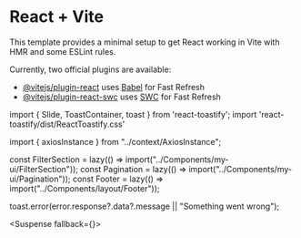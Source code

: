 # React + Vite

This template provides a minimal setup to get React working in Vite with HMR and some ESLint rules.

Currently, two official plugins are available:

- [@vitejs/plugin-react](https://github.com/vitejs/vite-plugin-react/blob/main/packages/plugin-react/README.md) uses [Babel](https://babeljs.io/) for Fast Refresh
- [@vitejs/plugin-react-swc](https://github.com/vitejs/vite-plugin-react-swc) uses [SWC](https://swc.rs/) for Fast Refresh


import { Slide, ToastContainer, toast } from 'react-toastify';
import 'react-toastify/dist/ReactToastify.css'

<ToastContainer draggable={true} transition={Slide} autoClose={2000} />

import { axiosInstance } from "../context/AxiosInstance";

const FilterSection = lazy(() => import("../Components/my-ui/FilterSection"));
const Pagination = lazy(() => import("../Components/my-ui/Pagination"));
const Footer = lazy(() => import("../Components/layout/Footer"));

toast.error(error.response?.data?.message || "Something went wrong");

 <Suspense fallback={<LoadingUi />}>
              </Suspense>

